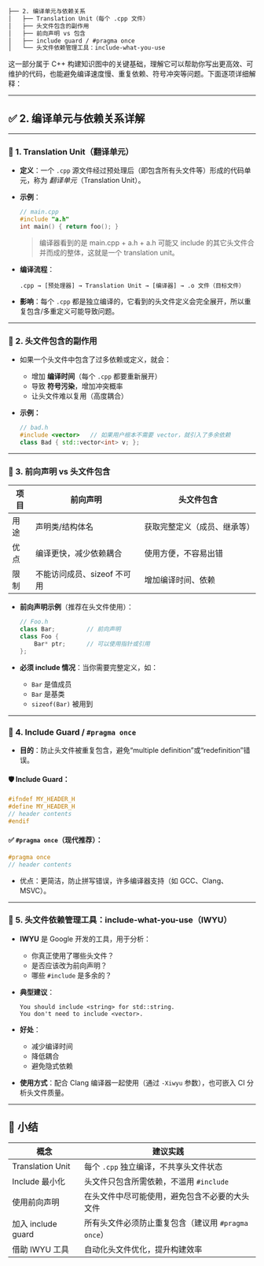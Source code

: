 ```txt
├── 2. 编译单元与依赖关系
│   ├── Translation Unit（每个 .cpp 文件）
│   ├── 头文件包含的副作用
│   ├── 前向声明 vs 包含
│   ├── include guard / #pragma once
│   └── 头文件依赖管理工具：include-what-you-use
```

这一部分属于 C++ 构建知识图中的关键基础，理解它可以帮助你写出更高效、可维护的代码，也能避免编译速度慢、重复依赖、符号冲突等问题。下面逐项详细解释：

---

## ✅ 2. 编译单元与依赖关系详解

---

### 🔹 1. **Translation Unit（翻译单元）**

* **定义**：一个 `.cpp` 源文件经过预处理后（即包含所有头文件等）形成的代码单元，称为 *翻译单元*（Translation Unit）。

* **示例**：

  ```cpp
  // main.cpp
  #include "a.h"
  int main() { return foo(); }
  ```

  > 编译器看到的是 main.cpp + a.h + a.h 可能又 include 的其它头文件合并而成的整体，这就是一个 translation unit。

* **编译流程**：

  ```
  .cpp → [预处理器] → Translation Unit → [编译器] → .o 文件（目标文件）
  ```

* **影响**：每个 `.cpp` 都是独立编译的，它看到的头文件定义会完全展开，所以重复包含/多重定义可能导致问题。

---

### 🔹 2. **头文件包含的副作用**

* 如果一个头文件中包含了过多依赖或定义，就会：

  * 增加 **编译时间**（每个 `.cpp` 都要重新展开）
  * 导致 **符号污染**，增加冲突概率
  * 让头文件难以复用（高度耦合）

* **示例：**

  ```cpp
  // bad.h
  #include <vector>   // 如果用户根本不需要 vector，就引入了多余依赖
  class Bad { std::vector<int> v; };
  ```

---

### 🔹 3. **前向声明 vs 头文件包含**

| 项目 | 前向声明              | 头文件包含          |
| -- | ----------------- | -------------- |
| 用途 | 声明类/结构体名          | 获取完整定义（成员、继承等） |
| 优点 | 编译更快，减少依赖耦合       | 使用方便，不容易出错     |
| 限制 | 不能访问成员、sizeof 不可用 | 增加编译时间、依赖      |

* **前向声明示例**（推荐在头文件使用）：

  ```cpp
  // Foo.h
  class Bar;         // 前向声明
  class Foo {
      Bar* ptr;      // 可以使用指针或引用
  };
  ```

* **必须 include 情况**：当你需要完整定义，如：

  * `Bar` 是值成员
  * `Bar` 是基类
  * `sizeof(Bar)` 被用到

---

### 🔹 4. **Include Guard / `#pragma once`**

* **目的**：防止头文件被重复包含，避免“multiple definition”或“redefinition”错误。

#### 🛡️ Include Guard：

```cpp
#ifndef MY_HEADER_H
#define MY_HEADER_H
// header contents
#endif
```

#### ✅ `#pragma once`（现代推荐）：

```cpp
#pragma once
// header contents
```

* 优点：更简洁，防止拼写错误，许多编译器支持（如 GCC、Clang、MSVC）。

---

### 🔹 5. **头文件依赖管理工具：include-what-you-use（IWYU）**

* **IWYU** 是 Google 开发的工具，用于分析：

  * 你真正使用了哪些头文件？
  * 是否应该改为前向声明？
  * 哪些 `#include` 是多余的？

* **典型建议**：

  ```
  You should include <string> for std::string.
  You don't need to include <vector>.
  ```

* **好处**：

  * 减少编译时间
  * 降低耦合
  * 避免隐式依赖

* **使用方式**：配合 Clang 编译器一起使用（通过 `-Xiwyu` 参数），也可嵌入 CI 分析头文件质量。

---

## 🎯 小结

| 概念               | 建议实践                              |
| ---------------- | --------------------------------- |
| Translation Unit | 每个 `.cpp` 独立编译，不共享头文件状态           |
| Include 最小化      | 头文件只包含所需依赖，不滥用 `#include`         |
| 使用前向声明           | 在头文件中尽可能使用，避免包含不必要的大头文件           |
| 加入 include guard | 所有头文件必须防止重复包含（建议用 `#pragma once`） |
| 借助 IWYU 工具       | 自动化头文件优化，提升构建效率                   |


